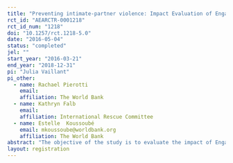 ```yaml
---
title: "Preventing intimate-partner violence: Impact Evaluation of Engaging Men through Accountable Practice in Eastern DRC"
rct_id: "AEARCTR-0001218"
rct_id_num: "1218"
doi: "10.1257/rct.1218-5.0"
date: "2016-05-04"
status: "completed"
jel: ""
start_year: "2016-03-21"
end_year: "2018-12-31"
pi: "Julia Vaillant"
pi_other:
  - name: Rachael Pierotti
    email: 
    affiliation: The World Bank
  - name: Kathryn Falb
    email: 
    affiliation: International Rescue Committee
  - name: Estelle  Koussoubé
    email: mkoussoube@worldbank.org
    affiliation: The World Bank
abstract: "The objective of the study is to evaluate the impact of Engaging Men in Accountable Practice (EMAP) on the prevention of violence against women and girls in North and South Kivu (DRC). The study is conducted jointly by the World Bank’s Africa Gender Innovation Lab and the International Rescue Committee (IRC). EMAP is a program developed and implemented by the IRC to engage men to reflect on how they can reduce and prevent intimate partner violence through 16 weekly group discussion sessions. The study is a cluster randomized control trial in which two groups of 25 self-selected men in 15 communities receive the EMAP intervention while in 15 other communities, 50 self-selected men receive an alternative intervention. Key outcomes examined include: (i) Experience of past year physical, sexual and psychological violence reported by women whose partners are EMAP participants; (ii) Participant’s gender attitudes and behaviors, conflict and hostility management skills; (iii) Power sharing and communication within the couple."
layout: registration
---
```


